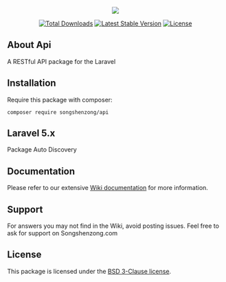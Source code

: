 <p align="center"><a href="https://songshenzong.com" target="_blank"><img src="https://songshenzong.com/images/logo.png"></a></p>

<p align="center">
<a href="https://packagist.org/packages/songshenzong/api"><img src="https://poser.pugx.org/songshenzong/api/d/total.svg" alt="Total Downloads"></a>
<a href="https://packagist.org/packages/songshenzong/api"><img src="https://poser.pugx.org/songshenzong/api/v/stable.svg" alt="Latest Stable Version"></a>
<a href="https://packagist.org/packages/songshenzong/api"><img src="https://poser.pugx.org/songshenzong/api/license.svg" alt="License"></a>
</p>


## About Api

A RESTful API package for the Laravel

## Installation

Require this package with composer:

```shell
composer require songshenzong/api
```

## Laravel 5.x

Package Auto Discovery


## Documentation

Please refer to our extensive [Wiki documentation](https://github.com/songshenzong/api/wiki) for more information.


## Support

For answers you may not find in the Wiki, avoid posting issues. Feel free to ask for support on Songshenzong.com


## License

This package is licensed under the [BSD 3-Clause license](http://opensource.org/licenses/BSD-3-Clause).
